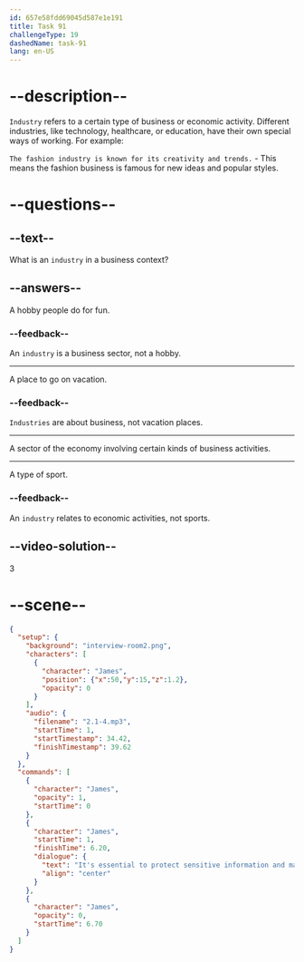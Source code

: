 ```yaml
---
id: 657e58fdd69045d587e1e191
title: Task 91
challengeType: 19
dashedName: task-91
lang: en-US
---
```


<!-- (audio) James: It's essential to protect sensitive information and maintain our reputation. -->

# --description--

`Industry` refers to a certain type of business or economic activity. Different industries, like technology, healthcare, or education, have their own special ways of working. For example:

`The fashion industry is known for its creativity and trends.` - This means the fashion business is famous for new ideas and popular styles.

# --questions--

## --text--

What is an `industry` in a business context?

## --answers--

A hobby people do for fun.

### --feedback--

An `industry` is a business sector, not a hobby.

---

A place to go on vacation.

### --feedback--

`Industries` are about business, not vacation places.

---

A sector of the economy involving certain kinds of business activities.

---

A type of sport.

### --feedback--

An `industry` relates to economic activities, not sports.

## --video-solution--

3

# --scene--

```json
{
  "setup": {
    "background": "interview-room2.png",
    "characters": [
      {
        "character": "James",
        "position": {"x":50,"y":15,"z":1.2},
        "opacity": 0
      }
    ],
    "audio": {
      "filename": "2.1-4.mp3",
      "startTime": 1,
      "startTimestamp": 34.42,
      "finishTimestamp": 39.62
    }
  },
  "commands": [
    {
      "character": "James",
      "opacity": 1,
      "startTime": 0
    },
    {
      "character": "James",
      "startTime": 1,
      "finishTime": 6.20,
      "dialogue": {
        "text": "It's essential to protect sensitive information and maintain our reputation.",
        "align": "center"
      }
    },
    {
      "character": "James",
      "opacity": 0,
      "startTime": 6.70
    }
  ]
}
```
